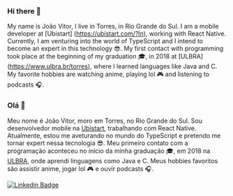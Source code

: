 ### Hi there 👋

<!--
**joaovitorleffa/joaovitorleffa** is a ✨ _special_ ✨ repository because its `README.md` (this file) appears on your GitHub profile. -->

My name is João Vitor, I live in Torres, in Rio Grande do Sul. I am a mobile developer at [Ubistart] (https://ubistart.com/?ln), working with React Native. Currently, I am venturing into the world of TypeScript and I intend to become an expert in this technology :sunglasses:. My first contact with programming took place at the beginning of my graduation :mortar_board:, in 2018 at [ULBRA] (https://www.ulbra.br/torres), where I learned languages like Java and C.
My favorite hobbies are watching anime, playing lol :video_game: and listening to podcasts :headphones:.

### Olá 👋

Meu nome é João Vitor, moro em Torres, no Rio Grande do Sul. Sou desenvolvedor mobile na [Ubistart](https://ubistart.com/?ln), trabalhando com React Native. Atualmente, estou me aveturando no mundo do TypeScript e pretendo me tornar expert nessa tecnologia :sunglasses:. Meu primeiro contato com a programação aconteceu no início da minha graduação :mortar_board:, em 2018 na [ULBRA](https://www.ulbra.br/torres), onde aprendi linguagens como Java e C.
Meus hobbies favoritos são assistir anime, jogar lol :video_game: e ouvir podcasts :headphones:.

[![Linkedin Badge](https://img.shields.io/badge/-LinkedIn-blue?style=flat-square&logo=Linkedin&logoColor=white&link=https://www.linkedin.com/in/jo%C3%A3o-vitor-lumertz-a50126181/)](https://www.linkedin.com/in/jo%C3%A3o-vitor-lumertz-a50126181/)


